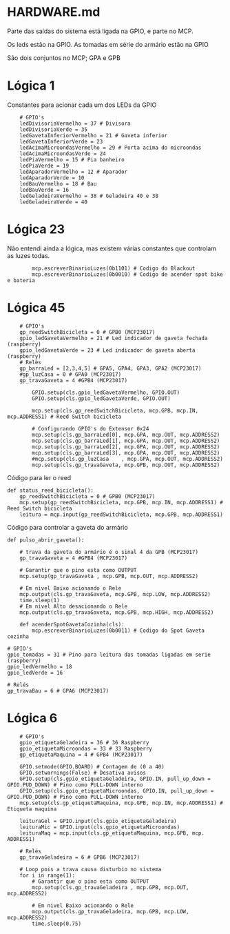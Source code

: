 # HARDWARE.md

Parte das saídas do sistema está ligada na GPIO, e parte no MCP.

Os leds estão na GPIO.
As tomadas em série do armário estão na GPIO

São dois conjuntos no MCP; GPA e GPB

# Lógica 1

Constantes para acionar cada um dos LEDs da GPIO

```
    # GPIO's
    ledDivisoriaVermelho = 37 # Divisora
    ledDivisoriaVerde = 35
    ledGavetaInferiorVermelho = 21 # Gaveta inferior
    ledGavetaInferiorVerde = 23
    ledAcimaMicroondasVermelho = 29 # Porta acima do microondas
    ledAcimaMicroondasVerde = 24
    ledPiaVermelho = 15 # Pia banheiro
    ledPiaVerde = 19
    ledAparadorVermelho = 12 # Aparador
    ledAparadorVerde = 10
    ledBauVermelho = 18 # Bau
    ledBauVerde = 16
    ledGeladeiraVermelho = 38 # Geladeira 40 e 38
    ledGeladeiraVerde = 40
```
# Lógica 23

Não entendi ainda a lógica, mas existem várias constantes que controlam as luzes todas.

```
        mcp.escreverBinarioLuzes(0b1101) # Codigo do Blackout
        mcp.escreverBinarioLuzes(0b0010) # Codigo de acender spot bike e bateria

```

# Lógica 45

```
    # GPIO's 
    gp_reedSwitchBicicleta = 0 # GPB0 (MCP23017)
    gpio_ledGavetaVermelho = 21 # Led indicador de gaveta fechada (raspberry)
    gpio_ledGavetaVerde = 23 # Led indicador de gaveta aberta (raspberry)
    # Relés
    gp_barraLed = [2,3,4,5] # GPA5, GPA4, GPA3, GPA2 (MCP23017)
    #gp_luzCasa = 0 # GPA0 (MCP23017)
    gp_travaGaveta = 4 #GPB4 (MCP23017)
 
        GPIO.setup(cls.gpio_ledGavetaVermelho, GPIO.OUT)
        GPIO.setup(cls.gpio_ledGavetaVerde, GPIO.OUT)

        mcp.setup(cls.gp_reedSwitchBicicleta, mcp.GPB, mcp.IN, mcp.ADDRESS1) # Reed Switch bicicleta

        # Configurando GPIO's do Extensor 0x24
        mcp.setup(cls.gp_barraLed[0], mcp.GPA, mcp.OUT, mcp.ADDRESS2)
        mcp.setup(cls.gp_barraLed[1], mcp.GPA, mcp.OUT, mcp.ADDRESS2)
        mcp.setup(cls.gp_barraLed[2], mcp.GPA, mcp.OUT, mcp.ADDRESS2)
        mcp.setup(cls.gp_barraLed[3], mcp.GPA, mcp.OUT, mcp.ADDRESS2)
        #mcp.setup(cls.gp_luzCasa    , mcp.GPA, mcp.OUT, mcp.ADDRESS2)
        mcp.setup(cls.gp_travaGaveta, mcp.GPB, mcp.OUT, mcp.ADDRESS2)
```


Código para ler o reed

```
def status_reed_bicicleta():
    gp_reedSwitchBicicleta = 0 # GPB0 (MCP23017)
    mcp.setup(gp_reedSwitchBicicleta, mcp.GPB, mcp.IN, mcp.ADDRESS1) # Reed Switch bicicleta
    leitura = mcp.input(gp_reedSwitchBicicleta, mcp.GPB, mcp.ADDRESS1)    
```


Código para controlar a gaveta do armário

```
def pulso_abrir_gaveta():

    # trava da gaveta do armário é o sinal 4 da GPB (MCP23017)
	gp_travaGaveta = 4 #GPB4 (MCP23017)

    # Garantir que o pino esta como OUTPUT
    mcp.setup(gp_travaGaveta , mcp.GPB, mcp.OUT, mcp.ADDRESS2)
    
    # Em nivel Baixo acionando o Rele
    mcp.output(cls.gp_travaGaveta, mcp.GPB, mcp.LOW, mcp.ADDRESS2)
    time.sleep(1)
    # Em nivel Alto desacionando o Rele
    mcp.output(cls.gp_travaGaveta, mcp.GPB, mcp.HIGH, mcp.ADDRESS2)
```


```
    def acenderSpotGavetaCozinha(cls):
        mcp.escreverBinarioLuzes(0b0011) # Codigo do Spot Gaveta cozinha
```



    # GPIO's
    gpio_tomadas = 31 # Pino para leitura das tomadas ligadas em serie (raspberry)
    gpio_ledVermelho = 18
    gpio_ledVerde = 16

    # Relés
    gp_travaBau = 6 # GPA6 (MCP23017)


# Lógica 6

```
    # GPIO's
    gpio_etiquetaGeladeira = 36 # 36 Raspberry
    gpio_etiquetaMicroondas = 33 # 33 Raspberry
    gp_etiquetaMaquina = 4 # GPB4 (MCP23017)

    GPIO.setmode(GPIO.BOARD) # Contagem de (0 a 40)
    GPIO.setwarnings(False) # Desativa avisos
    GPIO.setup(cls.gpio_etiquetaGeladeira, GPIO.IN, pull_up_down = GPIO.PUD_DOWN) # Pino como PULL-DOWN interno
    GPIO.setup(cls.gpio_etiquetaMicroondas, GPIO.IN, pull_up_down = GPIO.PUD_DOWN) # Pino como PULL-DOWN interno
    mcp.setup(cls.gp_etiquetaMaquina, mcp.GPB, mcp.IN, mcp.ADDRESS1) # Etiqueta maquina

    leituraGel = GPIO.input(cls.gpio_etiquetaGeladeira)
    leituraMic = GPIO.input(cls.gpio_etiquetaMicroondas)
    leituraMaq = mcp.input(cls.gp_etiquetaMaquina, mcp.GPB, mcp. ADDRESS1)
```

```
    # Relés
    gp_travaGeladeira = 6 # GPB6 (MCP23017)

    # Loop pois a trava causa disturbio no sistema
    for i in range(1):
        # Garantir que o pino esta como OUTPUT
        mcp.setup(cls.gp_travaGeladeira , mcp.GPB, mcp.OUT, mcp.ADDRESS2)
        
        # Em nivel Baixo acionando o Rele
        mcp.output(cls.gp_travaGeladeira, mcp.GPB, mcp.LOW, mcp.ADDRESS2)
        time.sleep(0.75)

```